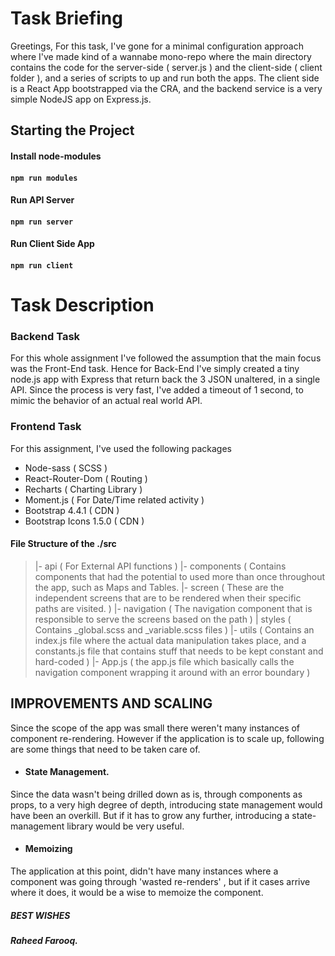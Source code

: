 # Task Briefing
Greetings,
For this task, I've gone for a minimal configuration approach where I've made kind of a wannabe mono-repo where the main directory contains the code for the server-side ( server.js ) and the client-side ( client folder ), and a series of scripts to up and run both the apps.
The client side is a React App bootstrapped via the CRA, and the backend service is a very simple NodeJS app on Express.js.

## Starting the Project
#### Install node-modules
#### `npm run modules`

#### Run API Server
#### `npm run server`

#### Run Client Side App
#### `npm run client`

# Task Description
### Backend Task
For this whole assignment I've followed the assumption that the main focus was the Front-End task. Hence for Back-End I've simply created a tiny node.js app with Express that return back the 3 JSON unaltered, in a single API. Since the process is very fast, I've added a timeout of 1 second, to mimic the behavior of an actual real world API.

### Frontend Task
For this assignment, I've used the following packages
- Node-sass ( SCSS )
- React-Router-Dom ( Routing )
- Recharts ( Charting Library )
- Moment.js ( For Date/Time related activity )
- Bootstrap 4.4.1 ( CDN )
- Bootstrap Icons 1.5.0 ( CDN )

#### File Structure of the ./src
> |- api ( For External API functions )
> |- components  ( Contains components that had the potential to used more than once throughout the app, such as Maps and Tables.
> |- screen ( These are the independent screens that are to be rendered when their specific paths are visited. )
> |- navigation ( The navigation component that is responsible to serve the screens based on the path )
> |  styles ( Contains _global.scss and _variable.scss files )
> |- utils ( Contains an index.js file where the actual data manipulation takes place,  and a constants.js file that contains stuff that needs to be kept constant and hard-coded )
>  |- App.js  ( the app.js file which basically calls the navigation component wrapping it around with an error boundary )

## IMPROVEMENTS AND SCALING
Since the scope of the app was small there weren't many instances of component re-rendering. However if the application is to scale up, following are some things that need to be taken care of.
- #### State Management.
Since the data wasn't being drilled down as is, through components as props, to a very high degree of depth, introducing state management would have been an overkill. But if it has to grow any further, introducing a state-management library would be very useful.

- #### Memoizing
The application at this point, didn't have many instances where a component was going through 'wasted re-renders' , but if it cases arrive where it does, it would be a wise to memoize the component.

##### BEST WISHES
##### Raheed Farooq.